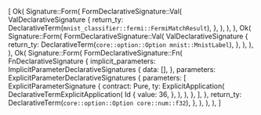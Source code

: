 [
    Ok(
        Signature::Form(
            FormDeclarativeSignature::Val(
                ValDeclarativeSignature {
                    return_ty: DeclarativeTerm(`mnist_classifier::fermi::FermiMatchResult`),
                },
            ),
        ),
    ),
    Ok(
        Signature::Form(
            FormDeclarativeSignature::Val(
                ValDeclarativeSignature {
                    return_ty: DeclarativeTerm(`core::option::Option mnist::MnistLabel`),
                },
            ),
        ),
    ),
    Ok(
        Signature::Form(
            FormDeclarativeSignature::Fn(
                FnDeclarativeSignature {
                    implicit_parameters: ImplicitParameterDeclarativeSignatures {
                        data: [],
                    },
                    parameters: ExplicitParameterDeclarativeSignatures {
                        parameters: [
                            ExplicitParameterSignature {
                                contract: Pure,
                                ty: ExplicitApplication(
                                    DeclarativeTermExplicitApplication(
                                        Id {
                                            value: 36,
                                        },
                                    ),
                                ),
                            },
                        ],
                    },
                    return_ty: DeclarativeTerm(`core::option::Option core::num::f32`),
                },
            ),
        ),
    ),
]